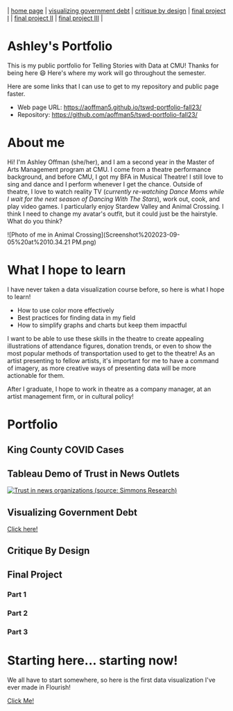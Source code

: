 | [home page](https://aoffman5.github.io/tswd-portfolio-fall23/) | [visualizing government debt](visualizing-government-debt) | [critique by design](critique-by-design) | [final project I](final-project-part-one) | [final project II](final-project-part-two) | [final project III](final-project-part-three) |

# Ashley's Portfolio

This is my public portfolio for Telling Stories with Data at CMU!  Thanks for being here 😄 Here's where my work will go throughout the semester. 

Here are some links that I can use to get to my repository and public page faster.
- Web page URL: https://aoffman5.github.io/tswd-portfolio-fall23/
- Repository: https://github.com/aoffman5/tswd-portfolio-fall23/

# About me
Hi! I'm Ashley Offman (she/her), and I am a second year in the Master of Arts Management program at CMU. I come from a theatre performance background, and before CMU, I got my BFA in Musical Theatre! I still love to sing and dance and I perform whenever I get the chance. Outside of theatre, I love to watch reality TV (*currently re-watching Dance Moms while I wait for the next season of Dancing With The Stars*), work out, cook, and play video games. I particularly enjoy Stardew Valley and Animal Crossing. I think I need to change my avatar's outfit, but it could just be the hairstyle. What do you think? 

![Photo of me in Animal Crossing](Screenshot%202023-09-05%20at%2010.34.21 PM.png)

# What I hope to learn
I have never taken a data visualization course before, so here is what I hope to learn!
- How to use color more effectively
- Best practices for finding data in my field
- How to simplify graphs and charts but keep them impactful

I want to be able to use these skills in the theatre to create appealing illustrations of attendance figures, donation trends, or even to show the most popular methods of transportation used to get to the theatre! As an artist presenting to fellow artists, it's important for me to have a command of imagery, as more creative ways of presenting data will be more actionable for them. 

After I graduate, I hope to work in theatre as a company manager, at an artist management firm, or in cultural policy! 

# Portfolio
## King County COVID Cases

<script src="https://public.flourish.studio/resources/embed.js"></script>

## Tableau Demo of Trust in News Outlets
<div class='tableauPlaceholder' id='viz1694528189473' style='position: relative'><noscript><a href='#'><img alt='Trust in news organizations (source: Simmons Research) ' src='https:&#47;&#47;public.tableau.com&#47;static&#47;images&#47;Tr&#47;TrustinNewsOrganizations_16945281479170&#47;ShowingaSet&#47;1_rss.png' style='border: none' /></a></noscript><object class='tableauViz'  style='display:none;'><param name='host_url' value='https%3A%2F%2Fpublic.tableau.com%2F' /> <param name='embed_code_version' value='3' /> <param name='site_root' value='' /><param name='name' value='TrustinNewsOrganizations_16945281479170&#47;ShowingaSet' /><param name='tabs' value='no' /><param name='toolbar' value='yes' /><param name='static_image' value='https:&#47;&#47;public.tableau.com&#47;static&#47;images&#47;Tr&#47;TrustinNewsOrganizations_16945281479170&#47;ShowingaSet&#47;1.png' /> <param name='animate_transition' value='yes' /><param name='display_static_image' value='yes' /><param name='display_spinner' value='yes' /><param name='display_overlay' value='yes' /><param name='display_count' value='yes' /><param name='language' value='en-US' /><param name='filter' value='publish=yes' /></object></div>                
<script type='text/javascript'>                    
  var divElement = document.getElementById('viz1694528189473');                    
  var vizElement = divElement.getElementsByTagName('object')[0];                    
  vizElement.style.width='100%';vizElement.style.height=(divElement.offsetWidth*0.75)+'px';                    
  var scriptElement = document.createElement('script');                    
  scriptElement.src = 'https://public.tableau.com/javascripts/api/viz_v1.js';                    
  vizElement.parentNode.insertBefore(scriptElement, vizElement);                
</script>

## Visualizing Government Debt
[Click here!](visualizing-government-debt)
## Critique By Design

## Final Project
### Part 1
### Part 2
### Part 3

# Starting here... starting now!

We all have to start somewhere, so here is the first data visualization I've ever made in Flourish!

[Click Me!](King-County-Demo)

